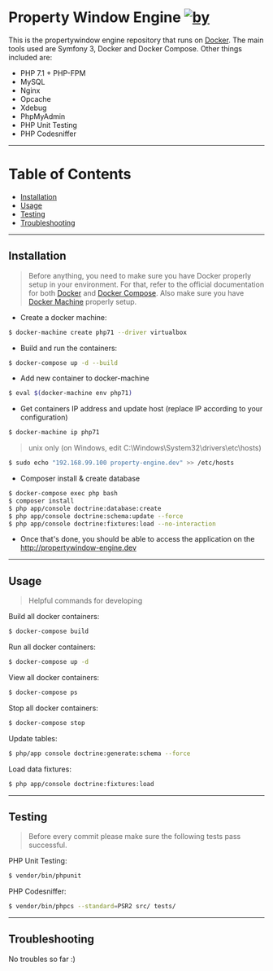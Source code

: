 Property Window Engine [![by](https://img.shields.io/badge/by-%40marcgeurts-ff69b4.svg?style=flat-square)](https://bitbucket.org/geurtsmarc)
========================

This is the propertywindow engine repository that runs on [Docker](https://www.docker.com/). The main tools used are Symfony 3, Docker and Docker Compose. Other things included are:

- PHP 7.1 + PHP-FPM
- MySQL
- Nginx
- Opcache
- Xdebug
- PhpMyAdmin
- PHP Unit Testing
- PHP Codesniffer


---
Table of Contents 
==================

- [Installation](#installation)
- [Usage](#usage)
- [Testing](#testing)
- [Troubleshooting](#troubleshooting)
---
## Installation

> Before anything, you need to make sure you have Docker properly setup in your environment. For that, refer to the official documentation for both [Docker](https://docs.docker.com/) and [Docker Compose](https://docs.docker.com/compose/). Also make sure you have [Docker Machine](https://docs.docker.com/machine/) properly setup.

* Create a docker machine:
```bash
$ docker-machine create php71 --driver virtualbox
```

* Build and run the containers:
```bash
$ docker-compose up -d --build
```

* Add new container to docker-machine
```bash
$ eval $(docker-machine env php71)
```

* Get containers IP address and update host (replace IP according to your configuration)
```bash
$ docker-machine ip php71
```
> unix only (on Windows, edit C:\Windows\System32\drivers\etc\hosts)

```bash
$ sudo echo "192.168.99.100 property-engine.dev" >> /etc/hosts
```

* Composer install & create database
```bash
$ docker-compose exec php bash
$ composer install
$ php app/console doctrine:database:create
$ php app/console doctrine:schema:update --force
$ php app/console doctrine:fixtures:load --no-interaction
```

* Once that's done, you should be able to access the application on the http://propertywindow-engine.dev

---

## Usage

> Helpful commands for developing

Build all docker containers:
```bash
$ docker-compose build
```
Run all docker containers:
```bash
$ docker-compose up -d
```
View all docker containers:
```bash
$ docker-compose ps
```
Stop all docker containers:
```bash
$ docker-compose stop
```
Update tables:
```bash
$ php/app console doctrine:generate:schema --force
```
Load data fixtures:
```bash
$ php app/console doctrine:fixtures:load
```
---

## Testing

> Before every commit please make sure the following tests pass successful.

PHP Unit Testing:
```bash
$ vendor/bin/phpunit
```

PHP Codesniffer:
```bash
$ vendor/bin/phpcs --standard=PSR2 src/ tests/
```
---

## Troubleshooting

No troubles so far :)

